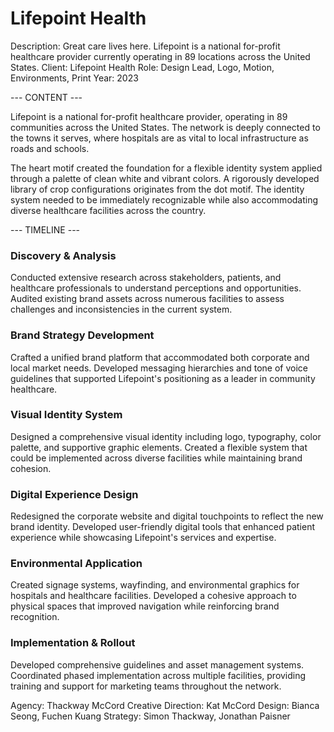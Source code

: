 # Lifepoint Health

Description: Great care lives here. Lifepoint is a national for-profit healthcare provider currently operating in 89 locations across the United States.
Client: Lifepoint Health
Role: Design Lead, Logo, Motion, Environments, Print
Year: 2023

--- CONTENT ---

Lifepoint is a national for-profit healthcare provider, operating in 89 communities across the United States. The network is deeply connected to the towns it serves, where hospitals are as vital to local infrastructure as roads and schools.

The heart motif created the foundation for a flexible identity system applied through a palette of clean white and vibrant colors. A rigorously developed library of crop configurations originates from the dot motif. The identity system needed to be immediately recognizable while also accommodating diverse healthcare facilities across the country.

--- TIMELINE ---

### Discovery & Analysis
Conducted extensive research across stakeholders, patients, and healthcare professionals to understand perceptions and opportunities. Audited existing brand assets across numerous facilities to assess challenges and inconsistencies in the current system.

### Brand Strategy Development
Crafted a unified brand platform that accommodated both corporate and local market needs. Developed messaging hierarchies and tone of voice guidelines that supported Lifepoint's positioning as a leader in community healthcare.

### Visual Identity System
Designed a comprehensive visual identity including logo, typography, color palette, and supportive graphic elements. Created a flexible system that could be implemented across diverse facilities while maintaining brand cohesion.

### Digital Experience Design
Redesigned the corporate website and digital touchpoints to reflect the new brand identity. Developed user-friendly digital tools that enhanced patient experience while showcasing Lifepoint's services and expertise.

### Environmental Application
Created signage systems, wayfinding, and environmental graphics for hospitals and healthcare facilities. Developed a cohesive approach to physical spaces that improved navigation while reinforcing brand recognition.

### Implementation & Rollout
Developed comprehensive guidelines and asset management systems. Coordinated phased implementation across multiple facilities, providing training and support for marketing teams throughout the network.

Agency: Thackway McCord
Creative Direction: Kat McCord
Design: Bianca Seong, Fuchen Kuang
Strategy: Simon Thackway, Jonathan Paisner
